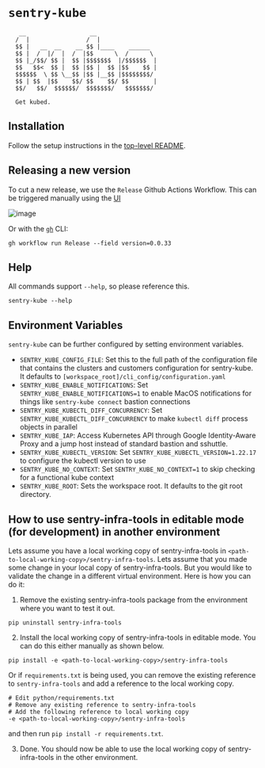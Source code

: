 # `sentry-kube`

```
   __                  __
  /  |                /  |
  $$ |   __  __    __ $$ |____    ______
  $$ |  /  |/  |  /  |$$      \  /      \
  $$ |_/$$/ $$ |  $$ |$$$$$$$  |/$$$$$$  |
  $$   $$<  $$ |  $$ |$$ |  $$ |$$    $$ |
  $$$$$$  \ $$ \__$$ |$$ |__$$ |$$$$$$$$/
  $$ | $$  |$$    $$/ $$    $$/ $$       |
  $$/   $$/  $$$$$$/  $$$$$$$/   $$$$$$$/

  Get kubed.
```

## Installation

Follow the setup instructions in the [top-level README](../../README.md).

## Releasing a new version

To cut a new release, we use the `Release` Github Actions Workflow. This can be triggered manually using the [UI](https://github.com/getsentry/sentry-infra-tools/actions/workflows/release.yml)

![image](https://github.com/user-attachments/assets/96fc8c19-4855-4258-8565-c959317d9723)

Or with the [`gh`](https://cli.github.com) CLI:

```
gh workflow run Release --field version=0.0.33
```

## Help

All commands support `--help`, so please reference this.

```shell
sentry-kube --help
```

## Environment Variables

`sentry-kube` can be further configured by setting environment variables.

* `SENTRY_KUBE_CONFIG_FILE`: Set this to the full path of the configuration file that contains the clusters and customers configuration for sentry-kube. It defaults to `[workspace_root]/cli_config/configuration.yaml`
* `SENTRY_KUBE_ENABLE_NOTIFICATIONS`: Set `SENTRY_KUBE_ENABLE_NOTIFICATIONS=1` to enable MacOS notifications for things like `sentry-kube connect` bastion connections
* `SENTRY_KUBE_KUBECTL_DIFF_CONCURRENCY`: Set `SENTRY_KUBE_KUBECTL_DIFF_CONCURRENCY` to make `kubectl diff` process objects in parallel
* `SENTRY_KUBE_IAP`: Access Kubernetes API through Google Identity-Aware Proxy and a jump host instead of standard bastion and sshuttle.
* `SENTRY_KUBE_KUBECTL_VERSION`: Set `SENTRY_KUBE_KUBECTL_VERSION=1.22.17` to configure the kubectl version to use
* `SENTRY_KUBE_NO_CONTEXT`: Set `SENTRY_KUBE_NO_CONTEXT=1` to skip checking for a functional kube context
* `SENTRY_KUBE_ROOT`: Sets the workspace root. It defaults to the git root directory.

## How to use sentry-infra-tools in editable mode (for development) in another environment

Lets assume you have a local working copy of sentry-infra-tools in
`<path-to-local-working-copy>/sentry-infra-tools`. Lets assume that you made some change
in your local copy of sentry-infra-tools. But you would like to validate
the change in a different virtual environment. Here is how you can do it:

1. Remove the existing sentry-infra-tools package from the environment
   where you want to test it out.

```shell
pip uninstall sentry-infra-tools
```

2. Install the local working copy of sentry-infra-tools in editable mode. You can do this either manually as shown below.

```shell
pip install -e <path-to-local-working-copy>/sentry-infra-tools
```

Or if `requirements.txt` is being used, you can remove the existing reference to `sentry-infra-tools` and add a reference to the local working copy.

```shell
# Edit python/requirements.txt
# Remove any existing reference to sentry-infra-tools
# Add the following reference to local working copy
-e <path-to-local-working-copy>/sentry-infra-tools
```

and then run `pip install -r requirements.txt`.

3. Done. You should now be able to use the local working copy of sentry-infra-tools in the other environment.
